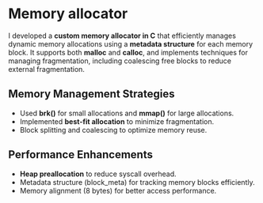 <h1>
    Memory allocator
</h1>
I developed a <b>custom memory allocator in C</b> that efficiently manages dynamic memory allocations using a <b>metadata structure</b> for each memory block. 
It supports both <b>malloc</b> and <b>calloc</b>, and implements techniques for managing fragmentation, including coalescing free blocks to reduce external fragmentation.
<h2>
    Memory Management Strategies
</h2>
<ul>
  <li>Used <b>brk()</b> for small allocations and <b>mmap()</b> for large allocations.</li>
  <li>Implemented <b>best-fit allocation</b> to minimize fragmentation.</li>
  <li>Block splitting and coalescing to optimize memory reuse.</li>
</ul>
<h2>
    Performance Enhancements
</h2>
<ul>
  <li><b>Heap preallocation</b> to reduce syscall overhead.</li>
  <li>Metadata structure (block_meta) for tracking memory blocks efficiently.</li>
  <li>Memory alignment (8 bytes) for better access performance.</li>
</ul>


